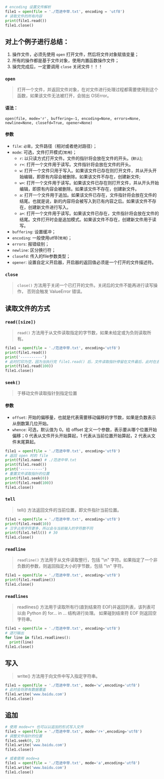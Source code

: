 ```py
# encoding 设置文件解析
file1 = open(file = './范进中举.txt', encoding = 'utf8')
# 读取文件的所有内容
print(file1.read())
file1.close()
```

## 对上个例子进行总结：
1. 操作文件，必须先使用 `open` 打开文件，然后将文件对象赋值变量；
2. 所有的操作都是基于文件对象，使用内置函数操作文件；
3. 操完完成后，一定要调用 `close` 关闭文件！！！

### `open`
> 打开一个文件，并返回文件对象，在对文件进行处理过程都需要使用到这个函数，如果该文件无法被打开，会抛出 OSError。
#### 语法：
`open(file, mode='r', buffering=-1, encoding=None, errors=None, newline=None, closefd=True, opener=None)`

#### 参数
* `file`: `必需`，文件路径（相对或者绝对路径）；
* `mode`: 可选，文件打开模式(`常用`)；
  * `r`:	以只读方式打开文件。文件的指针将会放在文件的开头。(`默认`);
  * `r+`:	打开一个文件用于读写。文件指针将会放在文件的开头。
  * `w`:	打开一个文件只用于写入。如果该文件已存在则打开文件，并从开头开始编辑，即原有内容会被删除。如果该文件不存在，创建新文件;
  * `w+`:	打开一个文件用于读写。如果该文件已存在则打开文件，并从开头开始编辑，即原有内容会被删除。如果该文件不存在，创建新文件。
  * `a`:	打开一个文件用于追加。如果该文件已存在，文件指针将会放在文件的结尾。也就是说，新的内容将会被写入到已有内容之后。如果该文件不存在，创建新文件进行写入。
  * `a+`:	打开一个文件用于读写。如果该文件已存在，文件指针将会放在文件的结尾。文件打开时会是追加模式。如果该文件不存在，创建新文件用于读写。
* `buffering`: 设置缓冲；
* `encoding`: 一般使用utf8(`常用`)；
* `errors`: 报错级别；
* `newline`: 区分换行符；
* `closefd`: 传入的file参数类型；
* `opener`: 设置自定义开启器，开启器的返回值必须是一个打开的文件描述符。

### `close`
> `close()` 方法用于关闭一个已打开的文件。关闭后的文件不能再进行读写操作， 否则会触发 ValueError 错误。 

## 读取文件的方式
### `read([size])`
> `read()` 方法用于从文件读取指定的字节数，如果未给定或为负则读取所有。
```py
file1 = open(file = './范进中举.txt', encoding='utf8')
print(file1.read())
print('----------')
# 此时打印为空，因为当执行完 file1.read() 后，文件读取指针停留在文件最后，此时在去操作，已经没有数据。
print(file1.read(100))
file1.close()
```

### `seek()`
> 于移动文件读取指针到指定位置
#### 参数
* `offset`: 开始的偏移量，也就是代表需要移动偏移的字节数，如果是负数表示从倒数第几位开始。
* `whence`: 可选，默认值为 0。给 offset 定义一个参数，表示要从哪个位置开始偏移；0 代表从文件开头开始算起，1 代表从当前位置开始算起，2 代表从文件末尾算起。
```py
file1 = open(file = './范进中举.txt', encoding='utf8')
# 返回 open 时的 file
print(file1.name) # ./范进中举.txt
print(file1.read())
print('----------')
# 重置文件读取指针的位置
print(file1.seek(0))
print(file1.read(100))
file1.close()
```
### `tell`
> tell() 方法返回文件的当前位置，即文件指针当前位置。
```py
file1 = open(file = './范进中举.txt', encoding='utf8')
print(file1.read(10))
# 汉字占用字符更多，所以会与当前输入的字符数不同
print(file1.tell()) # 30
file1.close()
```

### `readline`
> `readline()` 方法用于从文件读取整行，包括 "\n" 字符。如果指定了一个非负数的参数，则返回指定大小的字节数，包括 "\n" 字符。
```py
file1 = open(file = './范进中举.txt', encoding='utf8')
print(file1.readline())
file1.close()
```

### `readlines`
> readlines() 方法用于读取所有行(直到结束符 EOF)并返回列表，该列表可以由 Python 的 for... in ... 结构进行处理。 如果碰到结束符 EOF 则返回空字符串。
```py
file1 = open(file = './范进中举.txt', encoding='utf8')
# 逐行输出
for line in file1.readlines():
  print(line)
file1.close()
```

## 写入
> write() 方法用于向文件中写入指定字符串。
```py
file1 = open(file = './范进中举.txt', mode='w',encoding='utf8')
# 此时会将原有数据覆盖
file1.write('www.baidu.com')
file1.close()

```

## 追加
```py
# 使用 mode=r+ 也可以以追加的形式写入文件
file1 = open(file = './范进中举.txt', mode='r+',encoding='utf8')
# 调整文件指针的位置
file1.seek(0, 2)
file1.write('www.baidu.com')
file1.close()

# 或者使用 mode=a 
file1 = open(file = './范进中举.txt', mode='a',encoding='utf8')
file1.write('www.baidu.com')
file1.close()
```